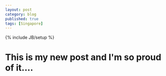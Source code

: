 ```yaml
---
layout: post
category: blog
published: true
tags: [Singapore]
---
```


{% include JB/setup %}

# This is my new post and I'm so proud of it....